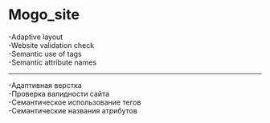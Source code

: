 # Mogo_site 

-Adaptive layout<br>-Website validation check<br>-Semantic use of tags<br>-Semantic attribute names<br>
<hr> 
-Адаптивная верстка<br>-Проверка валидности сайта<br>-Семантическое использование тегов<br>-Семантические названия атрибутов
